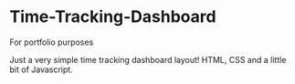 # Time-Tracking-Dashboard
For portfolio purposes

Just a very simple time tracking dashboard layout! HTML, CSS and a little bit of Javascript.
